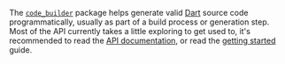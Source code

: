 The [`code_builder`][code_builder] package helps generate valid [Dart][] source code programmatically, usually as part of a build process or generation step. Most of the API currently takes a little exploring to get used to, it's recommended to read the [API documentation][docs], or read the [getting started][] guide.

[code_builder]: pub.dartlang.org/packages/code_builder
[Dart]: https://www.dartlang.org/
[docs]: https://www.dartdocs.org/documentation/code_builder/latest
[getting started]: Getting-Started
